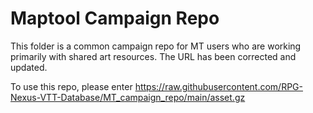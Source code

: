 # Maptool Campaign Repo

This folder is a common campaign repo for MT users who are working primarily with shared art resources.  The URL has been corrected and updated.

To use this repo, please enter https://raw.githubusercontent.com/RPG-Nexus-VTT-Database/MT_campaign_repo/main/asset.gz
